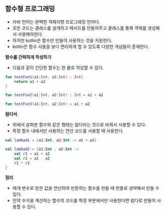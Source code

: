 ## 함수형 프로그래밍
- 자바 언어는 완벽한 객체지향 프로그래밍 언어다.
- 모든 코드는 클래스를 설계하고 메서드를 만들어주고 클래스를 통해 객체를 생성해서 사용해야한다.
- 하지만 kotlin은 함수만 만들어 사용하는 것을 지원한다.
- kotlin은 함수 사용을 보다 편리하게 할 수 있도록 다양한 개념들이 존재한다.

**함수를 간략하게 작성하기**
- 다음과 같이 간단한 함수는 한 줄로 작성할 수 있다.
```kotlin
fun testFun1(a1:Int, a2:Int) : Int{
    return a1 + a2
}

fun testFun2(a1:Int, a2:Int) : Int = a1 + a2

fun testFun3(a1:Int, a2:Int) = a1 + a2
```

**람다식**
- 위에서 살펴본 함수와 같은 형태는 람다라는 것으로 바꿔서 사용할 수 있다.
- 특정 함수 내에서만 사용하는 연산 코드를 사용할 때 사용한다.
```kotlin
val lambad1 = {a1:Int, a2:Int -> a1 + a2}

val lambad2 = {a1:Int , a2:Int -> 
    val r1 = a1 + a2
    val r2 = a1 - a2
    r1 * r2
}
```

**정리**
- 매개 변수로 받은 값을 연산하여 반환하는 함수를 만들 때 한줄로 생략해서 만들 수 있다.
- 만약 수식을 계산하는 함수의 코드를 특정 부분에서만 사용한다면 람다로 만들어 사용할 수 있다.